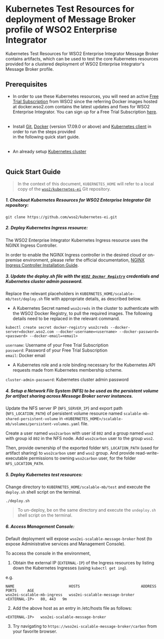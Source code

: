 # Kubernetes Test Resources for deployment of Message Broker profile of WSO2 Enterprise Integrator

Kubernetes Test Resources for WSO2 Enterprise Integrator Message Broker contains artifacts, which can be used to test the core
Kubernetes resources provided for a clustered deployment of WSO2 Enterprise Integrator's Message Broker profile.

## Prerequisites

* In order to use these Kubernetes resources, you will need an active [Free Trial Subscription](https://wso2.com/free-trial-subscription)
from WSO2 since the referring Docker images hosted at docker.wso2.com contains the latest updates and fixes for WSO2 Enterprise Integrator.
You can sign up for a Free Trial Subscription [here](https://wso2.com/free-trial-subscription).<br><br>

* Install [Git](https://git-scm.com/book/en/v2/Getting-Started-Installing-Git), [Docker](https://www.docker.com/get-docker)
(version 17.09.0 or above) and [Kubernetes client](https://kubernetes.io/docs/tasks/tools/install-kubectl/)
in order to run the steps provided<br>in the following quick start guide.<br><br>

* An already setup [Kubernetes cluster](https://kubernetes.io/docs/setup/pick-right-solution/)<br><br>
 
## Quick Start Guide

>In the context of this document, `KUBERNETES_HOME` will refer to a local copy of the [`wso2/kubernetes-ei`](https://github.com/wso2/kubernetes-ei/)
Git repository.<br>

##### 1. Checkout Kubernetes Resources for WSO2 Enterprise Integrator Git repository:

```
git clone https://github.com/wso2/kubernetes-ei.git
```

##### 2. Deploy Kubernetes Ingress resource:

The WSO2 Enterprise Integrator Kubernetes Ingress resource uses the NGINX Ingress Controller.

In order to enable the NGINX Ingress controller in the desired cloud or on-premise environment,
please refer the official documentation, [NGINX Ingress Controller Installation Guide](https://kubernetes.github.io/ingress-nginx/deploy/).

##### 3. Update the deploy.sh file with the [`WSO2 Docker Registry`](https://docker.wso2.com) credentials and Kubernetes cluster admin password.

Replace the relevant placeholders in `KUBERNETES_HOME/scalable-mb/test/deploy.sh` file with appropriate details, as described below.

* A Kubernetes Secret named `wso2creds` in the cluster to authenticate with the WSO2 Docker Registry, to pull the required images.
The following details need to be replaced in the relevant command.

```
kubectl create secret docker-registry wso2creds --docker-server=docker.wso2.com --docker-username=<username> --docker-password=<password> --docker-email=<email>
```

`username`: Username of your Free Trial Subscription<br>
`password`: Password of your Free Trial Subscription<br>
`email`: Docker email

* A Kubernetes role and a role binding necessary for the Kubernetes API requests made from Kubernetes membership scheme.

`cluster-admin-password`: Kubernetes cluster admin password

##### 4. Setup a Network File System (NFS) to be used as the persistent volume for artifact sharing across Message Broker server instances.

Update the NFS server IP (`NFS_SERVER_IP`) and export path (`NFS_LOCATION_PATH`) of persistent volume resource named `scalable-mb-shared-persistent-volume`
in `<KUBERNETES_HOME>/scalable-mb/volumes/persistent-volumes.yaml` file.

Create a user named `wso2carbon` with user id `802` and a group named `wso2` with group id `802` in the NFS node.
Add `wso2carbon` user to the group `wso2`.

Then, provide ownership of the exported folder `NFS_LOCATION_PATH` (used for artifact sharing) to `wso2carbon` user and `wso2` group.
And provide read-write-executable permissions to owning `wso2carbon` user, for the folder `NFS_LOCATION_PATH`.


##### 5. Deploy Kubernetes test resources:

Change directory to `KUBERNETES_HOME/scalable-mb/test` and execute the `deploy.sh` shell script on the terminal.

```
./deploy.sh
```
>To un-deploy, be on the same directory and execute the `undeploy.sh` shell script on the terminal.

##### 6. Access Management Console:

Default deployment will expose `wso2ei-scalable-message-broker` host (to expose Administrative services and Management Console).

To access the console in the environment,

1. Obtain the external IP (`EXTERNAL-IP`) of the Ingress resources by listing down the Kubernetes Ingresses (using `kubectl get ing`).

e.g.

```
NAME                         HOSTS                            ADDRESS          PORTS     AGE
wso2ei-scalable-mb-ingress   wso2ei-scalable-message-broker   <EXTERNAL-IP>   80, 443   9m
```

2. Add the above host as an entry in /etc/hosts file as follows:

```
<EXTERNAL-IP>	wso2ei-scalable-message-broker
```

3. Try navigating to `https://wso2ei-scalable-message-broker/carbon` from your favorite browser.
